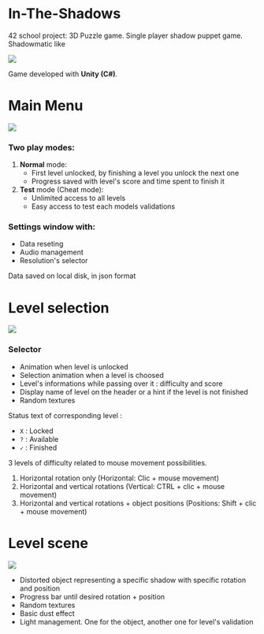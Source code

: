 # In-The-Shadows

42 school project: 3D Puzzle game. Single player shadow puppet game. Shadowmatic like

![](../media/in_the_shadows_demo.gif)

Game developed with **Unity (C#)**.

# Main Menu
![](../media/main_menu.png)

### Two play modes:

  1. **Normal** mode:
      - First level unlocked, by finishing a level you unlock the next one
      - Progress saved with level's score and time spent to finish it
  2. **Test** mode (Cheat mode):
      - Unlimited access to all levels
      - Easy access to test each models validations

### Settings window with:
  - Data reseting
  - Audio management
  - Resolution's selector

Data saved on local disk, in json format

# Level selection
![](../media/level_selection.png)

### Selector

- Animation when level is unlocked
- Selection animation when a level is choosed
- Level's informations while passing over it : difficulty and score
- Display name of level on the header or a hint if the level is not finished
- Random textures

Status text of corresponding level :
- `X` : Locked
- `?` : Available
- `✓` : Finished

3 levels of difficulty related to mouse movement possibilities.

1.  Horizontal rotation only (Horizontal: Clic + mouse movement)
2.  Horizontal and vertical rotations (Vertical: CTRL + clic + mouse movement)
3.  Horizontal and vertical rotations + object positions (Positions: Shift + clic + mouse movement)

# Level scene
![](../media/level.png)

  - Distorted object representing a specific shadow with specific rotation and position
  - Progress bar until desired rotation + position
  - Random textures
  - Basic dust effect
  - Light management. One for the object, another one for level's validation
